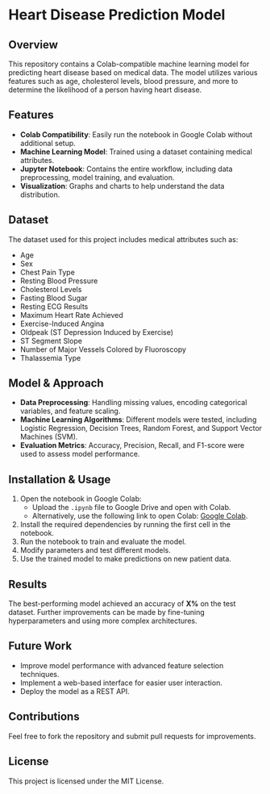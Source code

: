 # Heart Disease Prediction Model

## Overview
This repository contains a Colab-compatible machine learning model for predicting heart disease based on medical data. The model utilizes various features such as age, cholesterol levels, blood pressure, and more to determine the likelihood of a person having heart disease.

## Features
- **Colab Compatibility**: Easily run the notebook in Google Colab without additional setup.
- **Machine Learning Model**: Trained using a dataset containing medical attributes.
- **Jupyter Notebook**: Contains the entire workflow, including data preprocessing, model training, and evaluation.
- **Visualization**: Graphs and charts to help understand the data distribution.

## Dataset
The dataset used for this project includes medical attributes such as:
- Age
- Sex
- Chest Pain Type
- Resting Blood Pressure
- Cholesterol Levels
- Fasting Blood Sugar
- Resting ECG Results
- Maximum Heart Rate Achieved
- Exercise-Induced Angina
- Oldpeak (ST Depression Induced by Exercise)
- ST Segment Slope
- Number of Major Vessels Colored by Fluoroscopy
- Thalassemia Type

## Model & Approach
- **Data Preprocessing**: Handling missing values, encoding categorical variables, and feature scaling.
- **Machine Learning Algorithms**: Different models were tested, including Logistic Regression, Decision Trees, Random Forest, and Support Vector Machines (SVM).
- **Evaluation Metrics**: Accuracy, Precision, Recall, and F1-score were used to assess model performance.

## Installation & Usage
1. Open the notebook in Google Colab:
   - Upload the `.ipynb` file to Google Drive and open with Colab.
   - Alternatively, use the following link to open Colab: [Google Colab](https://colab.research.google.com/).
2. Install the required dependencies by running the first cell in the notebook.
3. Run the notebook to train and evaluate the model.
4. Modify parameters and test different models.
5. Use the trained model to make predictions on new patient data.

## Results
The best-performing model achieved an accuracy of **X%** on the test dataset. Further improvements can be made by fine-tuning hyperparameters and using more complex architectures.

## Future Work
- Improve model performance with advanced feature selection techniques.
- Implement a web-based interface for easier user interaction.
- Deploy the model as a REST API.

## Contributions
Feel free to fork the repository and submit pull requests for improvements.

## License
This project is licensed under the MIT License.


